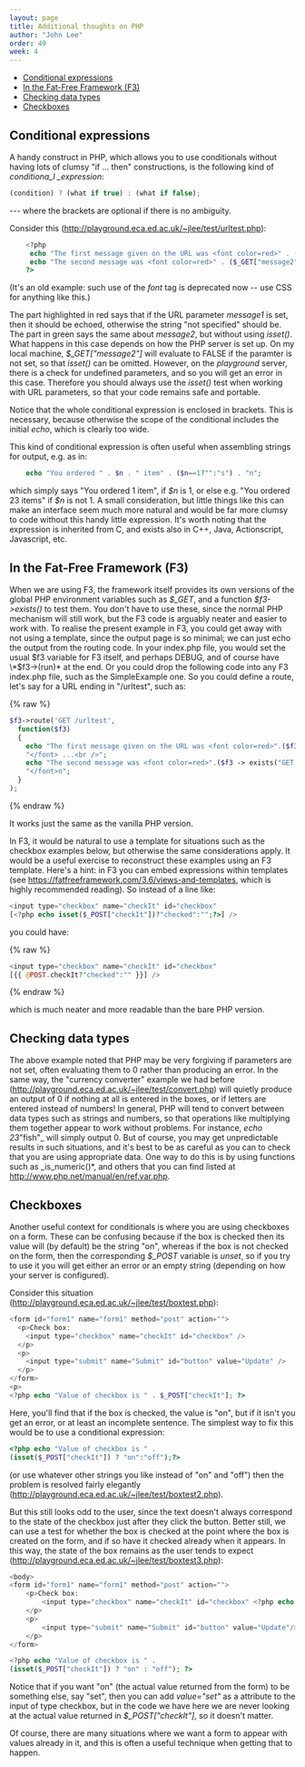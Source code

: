 ```yaml
---
layout: page
title: Additional thoughts on PHP
author: "John Lee"
order: 49
week: 4
---
```


-   [Conditional expressions](#conditional-expressions)
-   [In the Fat-Free Framework (F3)](#in-the-fat-free-framework-f3)
-   [Checking data types](#checking-data-types)
-   [Checkboxes](#checkboxes)

## Conditional expressions

A handy construct in PHP, which allows you to use conditionals without having lots of clumsy "if ... then" constructions, is the following kind of _conditiona_l \_expression_:

```js
(condition) ? (what if true) : (what if false);
```

\--- where the brackets are optional if there is no ambiguity.

Consider this (<http://playground.eca.ed.ac.uk/~jlee/test/urltest.php>[](http://webdbdev.ucs.ed.ac.uk/ddm/1011/test/cfboxtest.cfm)):

```php
    <?php
     echo "The first message given on the URL was <font color=red>" . (isset($_GET["message1"])?$_GET["message1"]:"not specified") . "</font> ...<br />";
     echo "The second message was <font color=red>" . ($_GET["message2"]?$_GET["message2"]:"not specified") . "</font>n";
    ?>
```

(It's an old example: such use of the _font_ tag is deprecated now -- use CSS for anything like this.)

The part highlighted in red says that if the URL parameter _message1_ is set, then it should be echoed, otherwise the string "not specified" should be. The part in green says the same about _message2_, but without using _isset()_. What happens in this case depends on how the PHP server is set up. On my local machine, _\$\_GET["message2"]_ will evaluate to FALSE if the paramter is not set, so that _isset()_ can be omitted. However, on the _playground_ server, there is a check for undefined parameters, and so you will get an error in this case. Therefore you should always use the _isset()_ test when working with URL parameters, so that your code remains safe and portable.

Notice that the whole conditional expression is enclosed in brackets. This is necessary, because otherwise the scope of the conditional includes the initial _echo_, which is clearly too wide.

This kind of conditional expression is often useful when assembling
strings for output, e.g. as in:

```php
    echo "You ordered " . $n . " item" . ($n==1?"":"s") . "n";
```

which simply says "You ordered 1 item", if _\$n_ is 1, or else e.g. "You ordered 23 items" if _\$n_ is not 1. A small consideration, but little things like this can make an interface seem much more natural and would be far more clumsy to code without this handy little expression. It's worth noting that the expression is inherited from C, and exists also in C++, Java, Actionscript, Javascript, etc.

## In the Fat-Free Framework (F3)

When we are using F3, the framework itself provides its own versions of the global PHP environment variables such as _\$\_GET_, and a function _\$f3->exists()_ to test them. You don't have to use these, since the normal PHP mechanism will still work, but the F3 code is arguably neater and easier to work with. To realise the present example in F3, you could get away with not using a template, since the output page is so minimal; we can just echo the output from the routing code. In your index.php file, you would set the usual $f3 variable for F3 itself, and perhaps DEBUG, and of course have \*$f3->(run)\* at the end. Or you could drop the following code into any F3 index.php file, such as the SimpleExample one. So you could define a route, let's say for a URL ending in "/urltest", such as:

{% raw %}
```php
$f3->route('GET /urltest',
  function($f3)
  {
    echo "The first message given on the URL was <font color=red>".($f3->exists("GET.message1") ? $f3->get("GET.message1") : "not specified").
    "</font> ...<br />";
    echo "The second message was <font color=red>".($f3 -> exists("GET.message2") ? $f3 -> get("GET.message2") : "not specified").
    "</font>n";
  }
);
```
{% endraw %}

It works just the same as the vanilla PHP version.

In F3, it would be natural to use a template for situations such as the checkbox examples below, but otherwise the same considerations apply. It would be a useful exercise to reconstruct these examples using an F3 template. Here's a hint: in F3 you can embed expressions within templates (see <https://fatfreeframework.com/3.6/views-and-templates>, which is highly recommended reading). So instead of a line like:

```php
<input type="checkbox" name="checkIt" id="checkbox" 
[<?php echo isset($_POST["checkIt"])?"checked":"";?>] />
```

you could have:

{% raw %}
```php
<input type="checkbox" name="checkIt" id="checkbox" 
[{{ @POST.checkIt?"checked":"" }}] />
```
{% endraw %}

which is much neater and more readable than the bare PHP version.

## Checking data types

The above example noted that PHP may be very forgiving if parameters are not set, often evaluating them to 0 rather than producing an error. In the same way, the "currency converter" example we had before (<http://playground.eca.ed.ac.uk/~jlee/test/convert.php>) will quietly produce an output of 0 if nothing at all is entered in the boxes, or if letters are entered instead of numbers! In general, PHP will tend to convert between data types such as strings and numbers, so that operations like multiplying them together appear to work without problems. For instance, _echo 23_"fish"\_ will simply output 0. But of course, you may get unpredictable results in such situations, and it's best to be as careful as you can to check that you are using appropriate data. One way to do this is by using functions such as \_is_numeric()\*, and others that you can find listed at <http://www.php.net/manual/en/ref.var.php>.

## Checkboxes

Another useful context for conditionals is where you are using checkboxes on a form. These can be confusing because if the box is checked then its value will (by default) be the string "on", whereas if the box is not checked on the form, then the corresponding _\$\_POST_ variable is _unset_, so if you try to use it you will get either an error or an empty string (depending on how your server is configured).

Consider this situation (<http://playground.eca.ed.ac.uk/~jlee/test/boxtest.php>[](http://webdbdev.ucs.ed.ac.uk/ddm/1011/test/cfboxtest.cfm)):

```php
<form id="form1" name="form1" method="post" action="">
  <p>Check box:
    <input type="checkbox" name="checkIt" id="checkbox" />
  </p>
  <p>
    <input type="submit" name="Submit" id="button" value="Update" />
  </p>
</form>
<p>
<?php echo "Value of checkbox is " . $_POST["checkIt"]; ?>
```

Here, you'll find that if the box is checked, the value is "on", but if it isn't you get an error, or at least an incomplete sentence. The simplest way to fix this would be to use a conditional expression:

```php
<?php echo "Value of checkbox is " . 
(isset($_POST["checkIt"]) ? "on":"off");?>
```

(or use whatever other strings you like instead of "on" and "off") then the problem is resolved fairly elegantly (<http://playground.eca.ed.ac.uk/~jlee/test/boxtest2.php>[](http://webdbdev.ucs.ed.ac.uk/ddm/1011/test/cfboxtest.cfm)).

But this still looks odd to the user, since the text doesn't always correspond to the state of the checkbox just after they click the button. Better still, we can use a test for whether the box is checked at the point where the box is created on the form, and if so have it checked already when it appears. In this way, the state of the box remains as the user tends to expect (<http://playground.eca.ed.ac.uk/~jlee/test/boxtest3.php>):

```php
<body>
<form id="form1" name="form1" method="post" action="">
    <p>Check box:
        <input type="checkbox" name="checkIt" id="checkbox" <?php echo isset($_POST["checkIt"]) ? "checked" : ""; ?> />
    </p>
    <p>
        <input type="submit" name="Submit" id="button" value="Update"/>
    </p>
</form>

<?php echo "Value of checkbox is " . 
(isset($_POST["checkIt"]) ? "on" : "off"); ?>
```

Notice that if you want "on" (the actual value returned from the form) to be something else, say "set", then you can add _value="set"_ as a attribute to the input of type checkbox, but in the code we have here we are never looking at the actual value returned in _\$\_POST["checkIt"]_, so it doesn't matter.

Of course, there are many situations where we want a form to appear with values already in it, and this is often a useful technique when getting that to happen.
